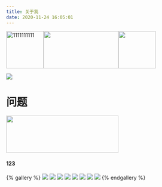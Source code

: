 ```yaml
---
title: 关于我
date: 2020-11-24 16:05:01
---
```



<div style="display: flex;">
    <img src="https://i.loli.net/2019/12/25/Fze9jchtnyJXMHN.jpg" width="100" height="100" alt="1111111111">
    <img src="https://i.loli.net/2019/12/25/Fze9jchtnyJXMHN.jpg" width="200" height="100">
    <img src="https://i.loli.net/2019/12/25/Fze9jchtnyJXMHN.jpg" width="100" height="100">
</div>

![](https://i.loli.net/2019/12/25/Fze9jchtnyJXMHN.jpg)

# 问题

<img src="https://i.loli.net/2019/12/25/Fze9jchtnyJXMHN.jpg" width="300" height="100">

#### 123

{% gallery %}
![](https://i.loli.net/2019/12/25/Fze9jchtnyJXMHN.jpg)
![](https://i.loli.net/2019/12/25/ryLVePaqkYm4TEK.jpg)
![](https://i.loli.net/2019/12/25/gEy5Zc1Ai6VuO4N.jpg)
![](https://i.loli.net/2019/12/25/d6QHbytlSYO4FBG.jpg)
![](https://i.loli.net/2019/12/25/6nepIJ1xTgufatZ.jpg)
![](https://i.loli.net/2019/12/25/E7Jvr4eIPwUNmzq.jpg)
![](https://i.loli.net/2019/12/25/mh19anwBSWIkGlH.jpg)
![](https://i.loli.net/2019/12/25/2tu9JC8ewpBFagv.jpg)
{% endgallery %}

